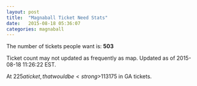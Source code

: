 ```yaml
---
layout: post
title:  "Magnaball Ticket Need Stats"
date:   2015-08-18 05:36:07
categories: magnaball
---
```


The number of tickets people want is: <strong>503</strong>

Ticket count may not updated as frequently as map. Updated as of 2015-08-18 11:26:22 EST.

At $225 a ticket, that would be <strong>$113175</strong> in GA tickets.